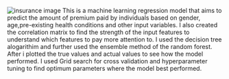 
![insurance image](https://github.com/Kamuthuj/health-insurance-regression./assets/121629618/e7730acd-4b1a-429a-8136-9ecb868d969e)
This is a machine learning regression model that aims to predict the amount of premium paid by individuals based on gender, age,pre-existing health conditions and other input variables. 
I also created the correlation matrix to find the strength of the input features to understand which features to pay more attention to.
I used the decision tree alogarithim and further used the ensemble method of the random forest.
After i plotted the true values and actual values to see how the model performed. I used Grid search for cross validation and hyperparameter tuning to find optimum parameters where the model best performed.
